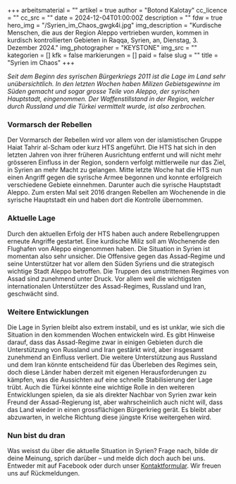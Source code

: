 +++
arbeitsmaterial = ""
artikel = true
author = "Botond Kalotay"
cc_licence = ""
cc_src = ""
date = 2024-12-04T01:00:00Z
description = ""
fdw = true
hero_img = "/Syrien_im_Chaos_gwgk4i.jpg"
img_description = "Kurdische Menschen, die aus der Region Aleppo vertrieben wurden, kommen in kurdisch kontrollierten Gebieten in Raqqa, Syrien, an, Dienstag, 3. Dezember 2024."
img_photographer = "KEYSTONE"
img_src = ""
kategorien = []
kfk = false
markierungen = []
paid = false
slug = ""
title = "Syrien im Chaos"
+++

_Seit dem Beginn des syrischen Bürgerkriegs 2011 ist die Lage im Land sehr unübersichtlich. In den letzten Wochen haben Milizen Gebietsgewinne im Süden gemacht und sogar grosse Teile von Aleppo, der syrischen Hauptstadt, eingenommen. Der Waffenstillstand in der Region, welcher durch Russland und die Türkei vermittelt wurde, ist also zerbrochen._

### Vormarsch der Rebellen

Der Vormarsch der Rebellen wird vor allem von der islamistischen Gruppe Haiat Tahrir al-Scham oder kurz HTS angeführt. Die HTS hat sich in den letzten Jahren von ihrer früheren Ausrichtung entfernt und will nicht mehr grösseren Einfluss in der Region, sondern verfolgt mittlerweile nur das Ziel, in Syrien an mehr Macht zu gelangen. Mitte letzte Woche hat die HTS nun einen Angriff gegen die syrische Armee begonnen und konnte erfolgreich verschiedene Gebiete einnehmen. Darunter auch die syrische Hauptstadt Aleppo. Zum ersten Mal seit 2016 drangen Rebellen am Wochenende in die syrische Hauptstadt ein und haben dort die Kontrolle übernommen.

### Aktuelle Lage

Durch den aktuellen Erfolg der HTS haben auch andere Rebellengruppen erneute Angriffe gestartet. Eine kurdische Miliz soll am Wochenende den Flughafen von Aleppo eingenommen haben. Die Situation in Syrien ist momentan also sehr unsicher. Die Offensive gegen das Assad-Regime und seine Unterstützer hat vor allem den Süden Syriens und die strategisch wichtige Stadt Aleppo betroffen. Die Truppen des umstrittenen Regimes von Assad sind zunehmend unter Druck. Vor allem weil die wichtigsten internationalen Unterstützer des Assad-Regimes, Russland und Iran, geschwächt sind.

### Weitere Entwicklungen

Die Lage in Syrien bleibt also extrem instabil, und es ist unklar, wie sich die Situation in den kommenden Wochen entwickeln wird. Es gibt Hinweise darauf, dass das Assad-Regime zwar in einigen Gebieten durch die Unterstützung von Russland und Iran gestärkt wird, aber insgesamt zunehmend an Einfluss verliert. Die weitere Unterstützung aus Russland und dem Iran könnte entscheidend für das Überleben des Regimes sein, doch diese Länder haben derzeit mit eigenen Herausforderungen zu kämpfen, was die Aussichten auf eine schnelle Stabilisierung der Lage trübt. Auch die Türkei könnte eine wichtige Rolle in den weiteren Entwicklungen spielen, da sie als direkter Nachbar von Syrien zwar kein Freund der Assad-Regierung ist, aber wahrscheinlich auch nicht will, dass das Land wieder in einen grossflächigen Bürgerkrieg gerät. Es bleibt aber abzuwarten, in welche Richtung diese jüngste Krise weitergehen wird.

### Nun bist du dran

Was weisst du über die aktuelle Situation in Syrien? Frage nach, bilde dir deine Meinung, sprich darüber – und melde dich doch auch bei uns. Entweder mit auf Facebook oder durch unser [Kontaktformular](https://www.chinderzytig.ch/kontakt/). Wir freuen uns auf Rückmeldungen.
